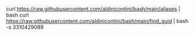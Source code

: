
curl https://raw.githubusercontent.com/aldinicontini/bash/main/aliases | bash
curl https://raw.githubusercontent.com/aldinicontini/bash/main/find_guid | bash -s 3310429089
